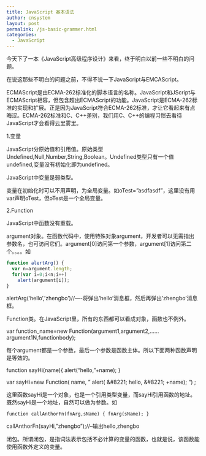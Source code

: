 ```yaml
---
title: JavaScript 基本语法
author: cnsystem
layout: post
permalink: /js-basic-grammer.html
categories:
  - JavaScript
---
```

今天下了一本《JavaScript高级程序设计》来看，终于明白以前一些不明白的问题。

在说这那些不明白的问题之前，不得不说一下JavaScript与EMCAScript。

ECMAScript是由ECMA-262标准化的脚本语言的名称。JavaScript和JScript与ECMAScript相容，但包含超出ECMAScript的功能。JavaScript是ECMA-262标准的实现和扩展。正是因为JavaScript符合ECMA-262标准，才让它看起来有点晦涩。ECMA-262标准和C、C++差别，我们用C、C++的编程习惯去看待JavaScript才会看得云里雾里。

1.变量

JavaScript分原始值和引用值。原始类型Undefined,Null,Number,String,Boolean。Undefined类型只有一个值undefined,变量没有初始化即为undefined。

JavaScript中变量是弱类型。

变量在初始化时可以不用声明，为全局变量。如oTest=&#8221;asdfasdf&#8221;，这里没有用var声明oTest，但oTest是一个全局变量。

2.Function

JavaScript中函数没有重载。

argument对象。在函数代码中，使用特殊对象argument，开发者可以无需指出参数名，也可访问它们。argument[0]访问第一个参数，argument[1]访问第二个。。。。如

```javascript
function alertArg() {
  var n=argument.length;
  for(var i=0;i<n;i++) 
    alert(argument[i]);
}
```

alertArg(&#8216;hello&#8217;,&#8217;zhengbo&#8217;)//&#8212;-将弹出&#8217;hello&#8217;消息框，然后再弹出&#8217;zhengbo&#8217;消息框。

Function类。在JavaScript里，所有的东西都可以看成对象，函数也不例外。

var function_name=new Function(argument1,argument2,&#8230;&#8230;argument1N,functionbody);

每个argument都是一个参数，最后一个参数是函数主体。所以下面两种函数声明是等效的。

function sayHi(name){ alert(&#8220;hello,&#8221;+name); }

var sayHi=new Function( name, &#8221; alert( \&#8221; hello, \&#8221; +name); &#8220;) ;

这里函数sayHi是一个对象，也是一个引用类型变量，而sayHi引用函数的地址。既然sayHi是一个地址，自然可以做为参数。如

```
function callAnthorFn(fnArg,sName) { fnArg(sName); }
```

callAnthorFn(sayHi,&#8221;zhengbo&#8221;);//&#8211;输出hello,zhengbo

闭包。所谓闭包，是指词法表示包括不必计算的变量的函数，也就是说，该函数能使用函数外定义的变量。
